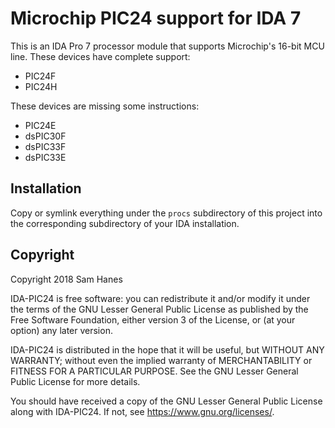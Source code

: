 # Microchip PIC24 support for IDA 7

This is an IDA Pro 7 processor module that supports
Microchip's 16-bit MCU line. These devices have complete support:

* PIC24F
* PIC24H

These devices are missing some instructions:

* PIC24E
* dsPIC30F
* dsPIC33F
* dsPIC33E


## Installation

Copy or symlink everything under the `procs` subdirectory of this
project into the corresponding subdirectory of your IDA installation.


## Copyright

Copyright 2018 Sam Hanes

IDA-PIC24 is free software: you can redistribute it and/or modify
it under the terms of the GNU Lesser General Public License as published
by the Free Software Foundation, either version 3 of the License, or
(at your option) any later version.

IDA-PIC24 is distributed in the hope that it will be useful,
but WITHOUT ANY WARRANTY; without even the implied warranty of
MERCHANTABILITY or FITNESS FOR A PARTICULAR PURPOSE. See the
GNU Lesser General Public License for more details.

You should have received a copy of the GNU Lesser General Public License
along with IDA-PIC24. If not, see <https://www.gnu.org/licenses/>.
